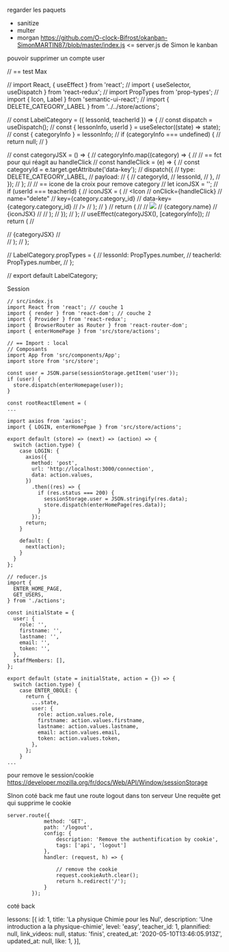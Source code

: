 
regarder les paquets
- sanitize
- multer
- morgan
https://github.com/O-clock-Bifrost/okanban-SimonMARTIN87/blob/master/index.js <= server.js de Simon le kanban

pouvoir supprimer un compte user



// == test Max

// import React, { useEffect } from 'react';
// import { useSelector, useDispatch } from 'react-redux';
// import PropTypes from 'prop-types';
// import { Icon, Label } from 'semantic-ui-react';
// import { DELETE_CATEGORY_LABEL } from '../../store/actions';


// const LabelCategory = ({ lessonId, teacherId }) => {
//   const dispatch = useDispatch();
//   const { lessonInfo, userId } = useSelector((state) => state);
//   const { categoryInfo } = lessonInfo;
//   if (categoryInfo === undefined) {
//     return null;
//   }

//   const categoryJSX = () => {
//     categoryInfo.map((category) => {
//       // == fct pour qui réagit au handleClick
//       const handleClick = (e) => {
//         const categoryId = e.target.getAttribute('data-key');
//         dispatch({
//           type: DELETE_CATEGORY_LABEL,
//           payload:
//            {
//              categoryId,
//              lessonId,
//            },
//         });
//       };
//       // == icone de la croix pour remove category
//       let iconJSX = '';
//       if (userId === teacherId) {
//         iconJSX = (
//           <Icon
//             onClick={handleClick}
//             name="delete"
//             key={category.category_id}
//             data-key={category.category_id}
//           />
//         );
//       }
//       return (
//         <Label image>
//           <img src="https://react.semantic-ui.com/images/avatar/small/ade.jpg" />
//           {category.name}
//           {iconJSX}
//         </Label>
//       );
//     });
//   };
//   useEffect(categoryJSX(), [categoryInfo]);
//   return (
//     <div>
//       {categoryJSX}
//     </div>
//   );
// };

// LabelCategory.propTypes = {
//   lessonId: PropTypes.number,
//   teacherId: PropTypes.number,
// };

// export default LabelCategory;



Session

```JS
// src/index.js
import React from 'react'; // couche 1
import { render } from 'react-dom'; // couche 2
import { Provider } from 'react-redux';
import { BrowserRouter as Router } from 'react-router-dom';
import { enterHomePage } from 'src/store/actions';

// == Import : local
// Composants
import App from 'src/components/App';
import store from 'src/store';

const user = JSON.parse(sessionStorage.getItem('user'));
if (user) {
  store.dispatch(enterHomepage(user));
}

const rootReactElement = (
...
```

```JS
import axios from 'axios';
import { LOGIN, enterHomePgae } from 'src/store/actions';

export default (store) => (next) => (action) => {
  switch (action.type) {
    case LOGIN: {
      axios({
        method: 'post',
        url: 'http://localhost:3000/connection',
        data: action.values,
      })
        .then((res) => {
          if (res.status === 200) {
            sessionStorage.user = JSON.stringify(res.data);
            store.dispatch(enterHomePage(res.data));
          }
        });
      return;
    }

    default: {
      next(action);
    }
  }
};
```

```JS
// reducer.js
import {
  ENTER_HOME_PAGE,
  GET_USERS,
} from './actions';

const initialState = {
  user: {
    role: '',
    firstname: '',
    lastname: '',
    email: '',
    token: '',
  },
  staffMembers: [],
};

export default (state = initialState, action = {}) => {
  switch (action.type) {
    case ENTER_OBOLE: {
      return {
        ...state,
        user: {
          role: action.values.role,
          firstname: action.values.firstname,
          lastname: action.values.lastname,
          email: action.values.email,
          token: action.values.token,
        },
      };
    }
...
```

pour remove le session/cookie
https://developer.mozilla.org/fr/docs/Web/API/Window/sessionStorage


SInon coté back
me faut une route logout dans ton serveur
Une requête get qui supprime le cookie

```JS
server​.​route​({
            method​:​ ​'​GET​'​,
            path​:​ ​'​/logout​'​,
            config​:​ {
                description​:​ ​'​Remove the authentification by cookie​'​,
                tags​:​ [​'​api​'​, ​'​logout​'​]
            },
            ​handler​:​ (​request​, ​h​) ​=>​ {

                ​//​ remove the cookie​
                ​request​.​cookieAuth​.​clear​();
                ​return​ ​h​.​redirect​(​'​/​'​);
            }
        });
```
coté back






lessons: [{
    id: 1,
    title: 'La physique Chimie pour les Nul',
    description: 'Une introduction a la physique-chimie',
    level: 'easy',
    teacher_id: 1,
    plannified: null,
    link_videos: null,
    status: 'finis',
    created_at: '2020-05-10T13:46:05.913Z',
    updated_at: null,
    like: 1,
  }],